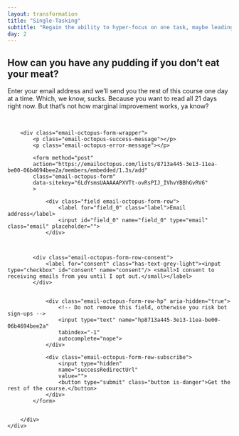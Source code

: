 ```yaml
---
layout: transformation
title: "Single-Tasking"
subtitle: "Regain the ability to hyper-focus on one task, maybe leading to complex and even life-altering deep thought. Or maybe not?"
day: 2
---
```



<link rel="stylesheet" href="https://emailoctopus.com/bundles/emailoctopuslist/css/formEmbed.css">

<div class="too-soon"><span class="icon"><i class="fas fa-lock fa-lg"></i></span>
    <div>
        <h2>How can you have any pudding if you don’t eat your meat?</h2>
        <p>Enter your email address and we’ll send you the rest of this course one day at a time. Which, we know, sucks. Because you want to read all 21 days right now. But that’s not how marginal improvement works, ya know?</p>
        <p>&nbsp;</p>

        <div class="email-octopus-form-wrapper">    
            <p class="email-octopus-success-message"></p>
            <p class="email-octopus-error-message"></p>

            <form method="post"
            action="https://emailoctopus.com/lists/8713a445-3e13-11ea-be00-06b4694bee2a/members/embedded/1.3s/add"
            class="email-octopus-form"
            data-sitekey="6LdYsmsUAAAAAPXVTt-ovRsPIJ_IVhvYBBhGvRV6"
            >
                
                <div class="field email-octopus-form-row">
                    <label for="field_0" class="label">Email address</label>
                    <input id="field_0" name="field_0" type="email" class="email" placeholder="">
                </div>


                
            <div class="email-octopus-form-row-consent">                
                <label for="consent" class="has-text-grey-light"><input type="checkbox" id="consent" name="consent"/> <small>I consent to receiving emails from you until I opt out.</small></label>
            </div>


                <div class="email-octopus-form-row-hp" aria-hidden="true">
                    <!-- Do not remove this field, otherwise you risk bot sign-ups -->
                    <input type="text" name="hp8713a445-3e13-11ea-be00-06b4694bee2a"
                    tabindex="-1"
                    autocomplete="nope">
                </div>

                <div class="email-octopus-form-row-subscribe">
                    <input type="hidden"
                    name="successRedirectUrl"
                    value="">
                    <button type="submit" class="button is-danger">Get the rest of the course.</button>
                </div>
            </form>

            
        </div>
    </div>
</div>


<script src="https://ajax.googleapis.com/ajax/libs/jquery/3.0.0/jquery.min.js"></script>
<script src="https://emailoctopus.com/bundles/emailoctopuslist/js/1.4/recaptcha.js"></script>
<script src="https://emailoctopus.com/bundles/emailoctopuslist/js/1.4/formEmbed.js"></script>